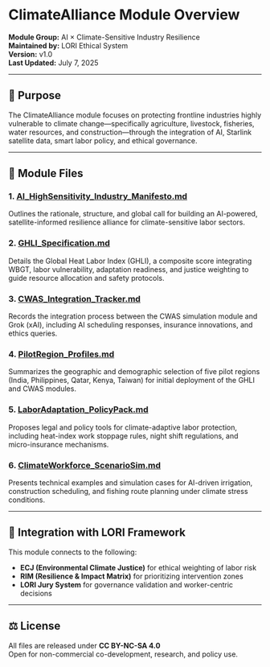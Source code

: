 # ClimateAlliance Module Overview

**Module Group:** AI × Climate-Sensitive Industry Resilience  
**Maintained by:** LORI Ethical System  
**Version:** v1.0  
**Last Updated:** July 7, 2025

---

## 📘 Purpose

The ClimateAlliance module focuses on protecting frontline industries highly vulnerable to climate change—specifically agriculture, livestock, fisheries, water resources, and construction—through the integration of AI, Starlink satellite data, smart labor policy, and ethical governance.

---

## 📂 Module Files

### 1. [AI_HighSensitivity_Industry_Manifesto.md](AI_HighSensitivity_Industry_Manifesto.md)  
Outlines the rationale, structure, and global call for building an AI-powered, satellite-informed resilience alliance for climate-sensitive labor sectors.

### 2. [GHLI_Specification.md](GHLI_Specification.md)  
Details the Global Heat Labor Index (GHLI), a composite score integrating WBGT, labor vulnerability, adaptation readiness, and justice weighting to guide resource allocation and safety protocols.

### 3. [CWAS_Integration_Tracker.md](CWAS_Integration_Tracker.md)  
Records the integration process between the CWAS simulation module and Grok (xAI), including AI scheduling responses, insurance innovations, and ethics queries.

### 4. [PilotRegion_Profiles.md](PilotRegion_Profiles.md)  
Summarizes the geographic and demographic selection of five pilot regions (India, Philippines, Qatar, Kenya, Taiwan) for initial deployment of the GHLI and CWAS modules.

### 5. [LaborAdaptation_PolicyPack.md](LaborAdaptation_PolicyPack.md)  
Proposes legal and policy tools for climate-adaptive labor protection, including heat-index work stoppage rules, night shift regulations, and micro-insurance mechanisms.

### 6. [ClimateWorkforce_ScenarioSim.md](ClimateWorkforce_ScenarioSim.md)  
Presents technical examples and simulation cases for AI-driven irrigation, construction scheduling, and fishing route planning under climate stress conditions.

---

## 🧭 Integration with LORI Framework

This module connects to the following:

- **ECJ (Environmental Climate Justice)** for ethical weighting of labor risk
- **RIM (Resilience & Impact Matrix)** for prioritizing intervention zones
- **LORI Jury System** for governance validation and worker-centric decisions

---

## ⚖️ License

All files are released under **CC BY-NC-SA 4.0**  
Open for non-commercial co-development, research, and policy use.

